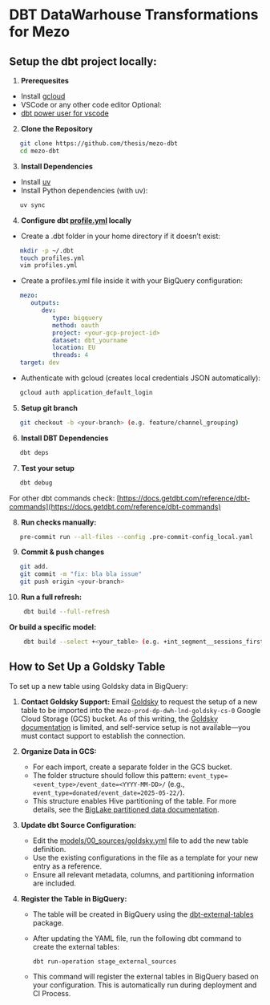 # DBT DataWarhouse Transformations for Mezo


## Setup the dbt project locally:

1. **Prerequesites**
- Install [gcloud](https://cloud.google.com/sdk/docs/install)
- VSCode or any other code editor
Optional:
- [dbt power user for vscode](https://marketplace.visualstudio.com/items?itemName=innoverio.vscode-dbt-power-user)

2. **Clone the Repository**
```sh
   git clone https://github.com/thesis/mezo-dbt
   cd mezo-dbt
```

3. **Install Dependencies**
- Install [uv](https://docs.astral.sh/uv/getting-started/installation/#installing-uv)
- Install Python dependencies (with uv):
```sh
   uv sync
```

4. **Configure dbt [profile.yml](https://docs.getdbt.com/docs/core/connect-data-platform/profiles.yml) locally**
- Create a .dbt folder in your home directory if it doesn’t exist:
```sh
   mkdir -p ~/.dbt
   touch profiles.yml
   vim profiles.yml
```
- Create a profiles.yml file inside it with your BigQuery configuration:
```yml
   mezo:
      outputs:
         dev:
            type: bigquery
            method: oauth
            project: <your-gcp-project-id>
            dataset: dbt_yourname
            location: EU
            threads: 4
   target: dev
```
- Authenticate with gcloud (creates local credentials JSON automatically):
```sh
   gcloud auth application_default_login
```

5. **Setup git branch**
```sh
   git checkout -b <your-branch> (e.g. feature/channel_grouping)
```

6. **Install DBT Dependencies**
```sh
   dbt deps
```

7. **Test your setup**
```sh
   dbt debug
```
For other dbt commands check:
[https://docs.getdbt.com/reference/dbt-commands](https://docs.getdbt.com/reference/dbt-commands)

8. **Run checks manually:**
```sh
   pre-commit run --all-files --config .pre-commit-config_local.yaml
```

9. **Commit & push changes**
```sh
   git add.
   git commit -m "fix: bla bla issue"
   git push origin <your-branch>
```

10. **Run a full refresh:**
```sh
    dbt build --full-refresh
```

**Or build a specific model:**
```sh
    dbt build --select +<your_table> (e.g. +int_segment__sessions_first_touch_point)
```


## How to Set Up a Goldsky Table

To set up a new table using Goldsky data in BigQuery:

1. **Contact Goldsky Support:** Email [Goldsky](support@goldsky.com) to request the setup of a new table to be imported into the `mezo-prod-dp-dwh-lnd-goldsky-cs-0` Google Cloud Storage (GCS) bucket. As of this writing, the [Goldsky documentation](https://docs.goldsky.com/mirror/extensions/channels/aws-s3) is limited, and self-service setup is not available—you must contact support to establish the connection.

2. **Organize Data in GCS:**
   - For each import, create a separate folder in the GCS bucket.
   - The folder structure should follow this pattern: `event_type=<event_type>/event_date=<YYYY-MM-DD>/` (e.g., `event_type=donated/event_date=2025-05-22/`).
   - This structure enables Hive partitioning of the table. For more details, see the [BigLake partitioned data documentation](https://cloud.google.com/bigquery/docs/create-cloud-storage-table-biglake#create-biglake-partitioned-data).

3. **Update dbt Source Configuration:**
   - Edit the [models/00_sources/goldsky.yml](models/00_sources/goldsky.yml) file to add the new table definition.
   - Use the existing configurations in the file as a template for your new entry as a reference.
   - Ensure all relevant metadata, columns, and partitioning information are included.

4. **Register the Table in BigQuery:**
   - The table will be created in BigQuery using the [dbt-external-tables](https://github.com/dbt-labs/dbt-external-tables) package.
   - After updating the YAML file, run the following dbt command to create the external tables:

     ```sh
     dbt run-operation stage_external_sources
     ```

   - This command will register the external tables in BigQuery based on your configuration. This is automatically run during deployment and CI Process.
